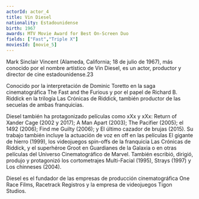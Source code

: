```yaml
---
actorId: actor_4
title: Vin Diesel
nationality: Estadounidense
birth: 1967   
awards: MTV Movie Award for Best On-Screen Duo 
fields: ["Fast","Triple X"]
moviesId: [movie_5]
---
```


Mark Sinclair Vincent (Alameda, California; 18 de julio de 1967), más conocido por el nombre artístico de Vin Diesel, es un actor, productor y director de cine estadounidense.2​3​

Conocido por la interpretación de Dominic Toretto en la saga cinematográfica The Fast and the Furious y por el papel de Richard B. Riddick en la trilogía Las Crónicas de Riddick, también productor de las secuelas de ambas franquicias.

Diesel también ha protagonizado películas como xXx y xXx: Return of Xander Cage (2002 y 2017); A Man Apart (2003); The Pacifier (2005); el 1492 (2006); Find me Guilty (2006); y El último cazador de brujas (2015). Su trabajo también incluye la actuación de voz en off en las películas El gigante de hierro (1999), los videojuegos spin-offs de la franquicia Las Crónicas de Riddick, y el superhéroe Groot en Guardianes de la Galaxia o en otras películas del Universo Cinematográfico de Marvel. También escribió, dirigió, produjo y protagonizó los cortometrajes Multi-Facial (1995), Strays (1997) y Los chinneses (2004).

Diesel es el fundador de las empresas de producción cinematográfica One Race Films, Racetrack Registros y la empresa de videojuegos Tigon Studios.